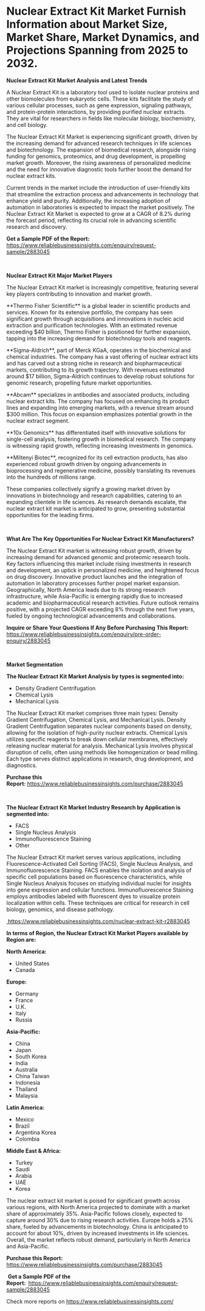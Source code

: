 <p><h1>Nuclear Extract Kit Market Furnish Information about Market Size, Market Share, Market Dynamics, and Projections Spanning from 2025 to 2032.</h1></p><p><strong>Nuclear Extract Kit Market Analysis and Latest Trends</strong></p>
<p><p>A Nuclear Extract Kit is a laboratory tool used to isolate nuclear proteins and other biomolecules from eukaryotic cells. These kits facilitate the study of various cellular processes, such as gene expression, signaling pathways, and protein-protein interactions, by providing purified nuclear extracts. They are vital for researchers in fields like molecular biology, biochemistry, and cell biology.</p><p>The Nuclear Extract Kit Market is experiencing significant growth, driven by the increasing demand for advanced research techniques in life sciences and biotechnology. The expansion of biomedical research, alongside rising funding for genomics, proteomics, and drug development, is propelling market growth. Moreover, the rising awareness of personalized medicine and the need for innovative diagnostic tools further boost the demand for nuclear extract kits.</p><p>Current trends in the market include the introduction of user-friendly kits that streamline the extraction process and advancements in technology that enhance yield and purity. Additionally, the increasing adoption of automation in laboratories is expected to impact the market positively. The Nuclear Extract Kit Market is expected to grow at a CAGR of 8.2% during the forecast period, reflecting its crucial role in advancing scientific research and discovery.</p></p>
<p><strong>Get a Sample PDF of the Report:&nbsp;</strong> <a href="https://www.reliablebusinessinsights.com/enquiry/request-sample/2883045?utm_campaign=3362&utm_medium=2&utm_source=Github&utm_content=ia&utm_term=13032025&utm_id=nuclear-extract-kit">https://www.reliablebusinessinsights.com/enquiry/request-sample/2883045</a></p>
<p>&nbsp;</p>
<p><strong>Nuclear Extract Kit Major Market Players</strong></p>
<p><p>The Nuclear Extract Kit market is increasingly competitive, featuring several key players contributing to innovation and market growth. </p><p>**Thermo Fisher Scientific** is a global leader in scientific products and services. Known for its extensive portfolio, the company has seen significant growth through acquisitions and innovations in nucleic acid extraction and purification technologies. With an estimated revenue exceeding $40 billion, Thermo Fisher is positioned for further expansion, tapping into the increasing demand for biotechnology tools and reagents.</p><p>**Sigma-Aldrich**, part of Merck KGaA, operates in the biochemical and chemical industries. The company has a vast offering of nuclear extract kits and has carved out a strong niche in research and biopharmaceutical markets, contributing to its growth trajectory. With revenues estimated around $17 billion, Sigma-Aldrich continues to develop robust solutions for genomic research, propelling future market opportunities.</p><p>**Abcam** specializes in antibodies and associated products, including nuclear extract kits. The company has focused on enhancing its product lines and expanding into emerging markets, with a revenue stream around $300 million. This focus on expansion emphasizes potential growth in the nuclear extract segment. </p><p>**10x Genomics** has differentiated itself with innovative solutions for single-cell analysis, fostering growth in biomedical research. The company is witnessing rapid growth, reflecting increasing investments in genomics.</p><p>**Miltenyi Biotec**, recognized for its cell extraction products, has also experienced robust growth driven by ongoing advancements in bioprocessing and regenerative medicine, possibly translating its revenues into the hundreds of millions range.</p><p>These companies collectively signify a growing market driven by innovations in biotechnology and research capabilities, catering to an expanding clientele in life sciences. As research demands escalate, the nuclear extract kit market is anticipated to grow, presenting substantial opportunities for the leading firms.</p></p>
<p>&nbsp;</p>
<p><strong>What Are The Key Opportunities For Nuclear Extract Kit Manufacturers?</strong></p>
<p><p>The Nuclear Extract Kit market is witnessing robust growth, driven by increasing demand for advanced genomic and proteomic research tools. Key factors influencing this market include rising investments in research and development, an uptick in personalized medicine, and heightened focus on drug discovery. Innovative product launches and the integration of automation in laboratory processes further propel market expansion. Geographically, North America leads due to its strong research infrastructure, while Asia-Pacific is emerging rapidly due to increased academic and biopharmaceutical research activities. Future outlook remains positive, with a projected CAGR exceeding 8% through the next five years, fueled by ongoing technological advancements and collaborations.</p></p>
<p><strong>Inquire or Share Your Questions If Any Before Purchasing This Report:</strong> <a href="https://www.reliablebusinessinsights.com/enquiry/pre-order-enquiry/2883045?utm_campaign=3362&utm_medium=2&utm_source=Github&utm_content=ia&utm_term=13032025&utm_id=nuclear-extract-kit">https://www.reliablebusinessinsights.com/enquiry/pre-order-enquiry/2883045</a></p>
<p>&nbsp;</p>
<p><strong>Market Segmentation</strong></p>
<p><strong>The Nuclear Extract Kit Market Analysis by types is segmented into:</strong></p>
<p><ul><li> Density Gradient Centrifugation</li><li>Chemical Lysis</li><li>Mechanical Lysis</li></ul></p>
<p><p>The Nuclear Extract Kit market comprises three main types: Density Gradient Centrifugation, Chemical Lysis, and Mechanical Lysis. Density Gradient Centrifugation separates nuclear components based on density, allowing for the isolation of high-purity nuclear extracts. Chemical Lysis utilizes specific reagents to break down cellular membranes, effectively releasing nuclear material for analysis. Mechanical Lysis involves physical disruption of cells, often using methods like homogenization or bead milling. Each type serves distinct applications in research, drug development, and diagnostics.</p></p>
<p><strong>Purchase this Report:&nbsp;</strong><a href="https://www.reliablebusinessinsights.com/purchase/2883045?utm_campaign=3362&utm_medium=2&utm_source=Github&utm_content=ia&utm_term=13032025&utm_id=nuclear-extract-kit">https://www.reliablebusinessinsights.com/purchase/2883045</a></p>
<p>&nbsp;</p>
<p><strong>The Nuclear Extract Kit Market Industry Research by Application is segmented into:</strong></p>
<p><ul><li>FACS</li><li>Single Nucleus Analysis</li><li>Immunofluorescence Staining</li><li>Other</li></ul></p>
<p><p>The Nuclear Extract Kit market serves various applications, including Fluorescence-Activated Cell Sorting (FACS), Single Nucleus Analysis, and Immunofluorescence Staining. FACS enables the isolation and analysis of specific cell populations based on fluorescence characteristics, while Single Nucleus Analysis focuses on studying individual nuclei for insights into gene expression and cellular functions. Immunofluorescence Staining employs antibodies labeled with fluorescent dyes to visualize protein localization within cells. These techniques are critical for research in cell biology, genomics, and disease pathology.</p></p>
<p><a href="https://www.reliablebusinessinsights.com/nuclear-extract-kit-r2883045?utm_campaign=3362&utm_medium=2&utm_source=Github&utm_content=ia&utm_term=13032025&utm_id=nuclear-extract-kit">&nbsp;https://www.reliablebusinessinsights.com/nuclear-extract-kit-r2883045</a></p>
<p><strong>In terms of Region, the Nuclear Extract Kit Market Players available by Region are:</strong></p>
<p>
    <p> <strong> North America: </strong>
        <ul>
            <li>United States</li>
            <li>Canada</li>
        </ul>
        </p> 
    <p> <strong> Europe: </strong>
        <ul>
            <li>Germany</li>
            <li>France</li>
            <li>U.K.</li>
            <li>Italy</li>
            <li>Russia</li>
        </ul>
        </p> 
    <p> <strong> Asia-Pacific: </strong>
        <ul>
            <li>China</li>
            <li>Japan</li>
            <li>South Korea</li>
            <li>India</li>
            <li>Australia</li>
            <li>China Taiwan</li>
            <li>Indonesia</li>
            <li>Thailand</li>
            <li>Malaysia</li>
        </ul>
        </p> 
    <p> <strong> Latin America: </strong>
        <ul>
            <li>Mexico</li>
            <li>Brazil</li>
            <li>Argentina Korea</li>
            <li>Colombia</li>
        </ul>
        </p> 
    <p> <strong> Middle East & Africa: </strong>
        <ul>
            <li>Turkey</li>
            <li>Saudi</li>
            <li>Arabia</li>
            <li>UAE</li>
            <li>Korea</li>
        </ul>
    </p>
    </p>
<p><p>The nuclear extract kit market is poised for significant growth across various regions, with North America projected to dominate with a market share of approximately 35%. Asia-Pacific follows closely, expected to capture around 30% due to rising research activities. Europe holds a 25% share, fueled by advancements in biotechnology. China is anticipated to account for about 10%, driven by increased investments in life sciences. Overall, the market reflects robust demand, particularly in North America and Asia-Pacific.</p></p>
<p><strong>Purchase this Report: </strong><a href="https://www.reliablebusinessinsights.com/purchase/2883045?utm_campaign=3362&utm_medium=2&utm_source=Github&utm_content=ia&utm_term=13032025&utm_id=nuclear-extract-kit">https://www.reliablebusinessinsights.com/purchase/2883045</a></p>
<p>&nbsp;<strong>Get a Sample PDF of the Report:&nbsp;&nbsp;</strong><a href="https://www.reliablebusinessinsights.com/enquiry/request-sample/2883045?utm_campaign=3362&utm_medium=2&utm_source=Github&utm_content=ia&utm_term=13032025&utm_id=nuclear-extract-kit">https://www.reliablebusinessinsights.com/enquiry/request-sample/2883045</a></p>
<p><strong></strong></p>
<p>Check more reports on <a href="https://www.reliablebusinessinsights.com/?utm_campaign=3362&utm_medium=2&utm_source=Github&utm_content=ia&utm_term=13032025&utm_id=nuclear-extract-kit">https://www.reliablebusinessinsights.com/</a></p>